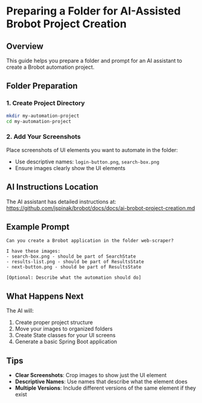 # Preparing a Folder for AI-Assisted Brobot Project Creation

## Overview
This guide helps you prepare a folder and prompt for an AI assistant to create a Brobot automation project.

## Folder Preparation

### 1. Create Project Directory
```bash
mkdir my-automation-project
cd my-automation-project
```

### 2. Add Your Screenshots
Place screenshots of UI elements you want to automate in the folder:
- Use descriptive names: `login-button.png`, `search-box.png`
- Ensure images clearly show the UI elements

## AI Instructions Location
The AI assistant has detailed instructions at:
https://github.com/jspinak/brobot/docs/docs/ai-brobot-project-creation.md

## Example Prompt

```
Can you create a Brobot application in the folder web-scraper? 

I have these images:
- search-box.png - should be part of SearchState
- results-list.png - should be part of ResultsState  
- next-button.png - should be part of ResultsState

[Optional: Describe what the automation should do]
```

## What Happens Next

The AI will:
1. Create proper project structure
2. Move your images to organized folders
3. Create State classes for your UI screens
4. Generate a basic Spring Boot application

## Tips

- **Clear Screenshots**: Crop images to show just the UI element
- **Descriptive Names**: Use names that describe what the element does
- **Multiple Versions**: Include different versions of the same element if they exist
